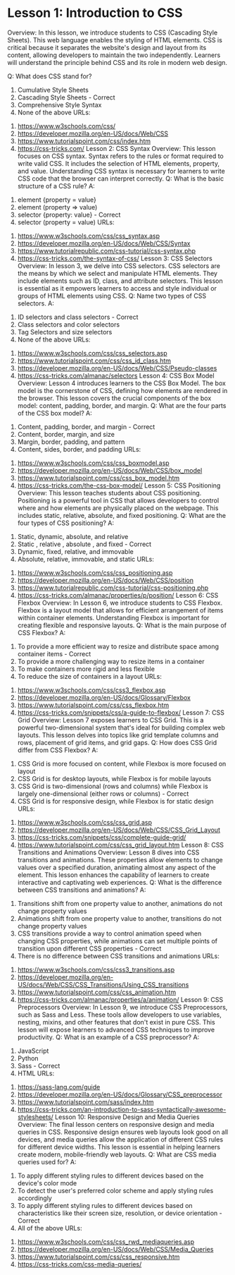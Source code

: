 # Lesson 1: Introduction to CSS

Overview: In this lesson, we introduce students to CSS (Cascading Style Sheets). This web language enables the styling of HTML elements. CSS is critical because it separates the website's design and layout from its content, allowing developers to maintain the two independently. Learners will understand the principle behind CSS and its role in modern web design.

Q: What does CSS stand for?
1) Cumulative Style Sheets
2) Cascading Style Sheets - Correct
3) Comprehensive Style Syntax
4) None of the above
URLs:
1. https://www.w3schools.com/css/
2. https://developer.mozilla.org/en-US/docs/Web/CSS
3. https://www.tutorialspoint.com/css/index.htm
4. https://css-tricks.com/
Lesson 2: CSS Syntax
Overview: This lesson focuses on CSS syntax. Syntax refers to the rules or format required to write valid CSS. It includes the selection of HTML elements, property, and value. Understanding CSS syntax is necessary for learners to write CSS code that the browser can interpret correctly.
Q: What is the basic structure of a CSS rule?
A:
1) element {property = value}
2) element (property => value)
3) selector {property: value} - Correct
4) selector (property = value)
URLs:
1. https://www.w3schools.com/css/css_syntax.asp
2. https://developer.mozilla.org/en-US/docs/Web/CSS/Syntax
3. https://www.tutorialrepublic.com/css-tutorial/css-syntax.php
4. https://css-tricks.com/the-syntax-of-css/
Lesson 3: CSS Selectors
Overview: In lesson 3, we delve into CSS selectors. CSS selectors are the means by which we select and manipulate HTML elements. They include elements such as ID, class, and attribute selectors. This lesson is essential as it empowers learners to access and style individual or groups of HTML elements using CSS.
Q: Name two types of CSS selectors.
A:
1) ID selectors and class selectors - Correct
2) Class selectors and color selectors
3) Tag Selectors and size selectors
4) None of the above
URLs:
1. https://www.w3schools.com/css/css_selectors.asp
2. https://www.tutorialspoint.com/css/css_id_class.htm
3. https://developer.mozilla.org/en-US/docs/Web/CSS/Pseudo-classes
4. https://css-tricks.com/almanac/selectors
Lesson 4: CSS Box Model
Overview: Lesson 4 introduces learners to the CSS Box Model. The box model is the cornerstone of CSS, defining how elements are rendered in the browser. This lesson covers the crucial components of the box model: content, padding, border, and margin.
Q: What are the four parts of the CSS box model?
A:
1) Content, padding, border, and margin - Correct
2) Content, border, margin, and size
3) Margin, border, padding, and pattern
4) Content, sides, border, and padding
URLs:
1. https://www.w3schools.com/css/css_boxmodel.asp
2. https://developer.mozilla.org/en-US/docs/Web/CSS/box_model
3. https://www.tutorialspoint.com/css/css_box_model.htm
4. https://css-tricks.com/the-css-box-model/
Lesson 5: CSS Positioning
Overview: This lesson teaches students about CSS positioning. Positioning is a powerful tool in CSS that allows developers to control where and how elements are physically placed on the webpage. This includes static, relative, absolute, and fixed positioning.
Q: What are the four types of CSS positioning?
A:
1) Static, dynamic, absolute, and relative
2) Static , relative , absolute , and fixed - Correct
3) Dynamic, fixed, relative, and immovable
4) Absolute, relative, immovable, and static
URLs:
1. https://www.w3schools.com/css/css_positioning.asp
2. https://developer.mozilla.org/en-US/docs/Web/CSS/position
3. https://www.tutorialrepublic.com/css-tutorial/css-positioning.php
4. https://css-tricks.com/almanac/properties/p/position/
Lesson 6: CSS Flexbox
Overview: In Lesson 6, we introduce students to CSS Flexbox. Flexbox is a layout model that allows for efficient arrangement of items within container elements. Understanding Flexbox is important for creating flexible and responsive layouts.
Q: What is the main purpose of CSS Flexbox?
A:
1) To provide a more efficient way to resize and distribute space among container items - Correct
2) To provide a more challenging way to resize items in a container
3) To make containers more rigid and less flexible
4) To reduce the size of containers in a layout
URLs:
1. https://www.w3schools.com/css/css3_flexbox.asp
2. https://developer.mozilla.org/en-US/docs/Glossary/Flexbox
3. https://www.tutorialspoint.com/css/css_flexbox.htm
4. https://css-tricks.com/snippets/css/a-guide-to-flexbox/
Lesson 7: CSS Grid
Overview: Lesson 7 exposes learners to CSS Grid. This is a powerful two-dimensional system that's ideal for building complex web layouts. This lesson delves into topics like grid template columns and rows, placement of grid items, and grid gaps.
Q: How does CSS Grid differ from CSS Flexbox?
A:
1) CSS Grid is more focused on content, while Flexbox is more focused on layout
2) CSS Grid is for desktop layouts, while Flexbox is for mobile layouts
3) CSS Grid is two-dimensional (rows and columns) while Flexbox is largely one-dimensional (either rows or columns) - Correct
4) CSS Grid is for responsive design, while Flexbox is for static design
URLs:
1. https://www.w3schools.com/css/css_grid.asp
2. https://developer.mozilla.org/en-US/docs/Web/CSS/CSS_Grid_Layout
3. https://css-tricks.com/snippets/css/complete-guide-grid/
4. https://www.tutorialspoint.com/css/css_grid_layout.htm
Lesson 8: CSS Transitions and Animations
Overview: Lesson 8 dives into CSS transitions and animations. These properties allow elements to change values over a specified duration, animating almost any aspect of the element. This lesson enhances the capability of learners to create interactive and captivating web experiences.
Q: What is the difference between CSS transitions and animations?
A:
1) Transitions shift from one property value to another, animations do not change property values
2) Animations shift from one property value to another, transitions do not change property values
3) CSS transitions provide a way to control animation speed when changing CSS properties, while animations can set multiple points of transition upon different CSS properties - Correct
4) There is no difference between CSS transitions and animations
URLs:
1. https://www.w3schools.com/css/css3_transitions.asp
2. https://developer.mozilla.org/en-US/docs/Web/CSS/CSS_Transitions/Using_CSS_transitions
3. https://www.tutorialspoint.com/css/css_animation.htm
4. https://css-tricks.com/almanac/properties/a/animation/
Lesson 9: CSS Preprocessors
Overview: In Lesson 9, we introduce CSS Preprocessors, such as Sass and Less. These tools allow developers to use variables, nesting, mixins, and other features that don't exist in pure CSS. This lesson will expose learners to advanced CSS techniques to improve productivity.
Q: What is an example of a CSS preprocessor?
A:
1) JavaScript
2) Python
3) Sass - Correct
4) HTML
URLs:
1. https://sass-lang.com/guide
2. https://developer.mozilla.org/en-US/docs/Glossary/CSS_preprocessor
3. https://www.tutorialspoint.com/sass/index.htm
4. https://css-tricks.com/an-introduction-to-sass-syntactically-awesome-stylesheets/
Lesson 10: Responsive Design and Media Queries
Overview: The final lesson centers on responsive design and media queries in CSS. Responsive design ensures web layouts look good on all devices, and media queries allow the application of different CSS rules for different device widths. This lesson is essential in helping learners create modern, mobile-friendly web layouts.
Q: What are CSS media queries used for?
A:
1) To apply different styling rules to different devices based on the device's color mode
2) To detect the user's preferred color scheme and apply styling rules accordingly
3) To apply different styling rules to different devices based on characteristics like their screen size, resolution, or device orientation - Correct
4) All of the above
URLs:
1. https://www.w3schools.com/css/css_rwd_mediaqueries.asp
2. https://developer.mozilla.org/en-US/docs/Web/CSS/Media_Queries
3. https://www.tutorialspoint.com/css/css_responsive.htm
4. https://css-tricks.com/css-media-queries/